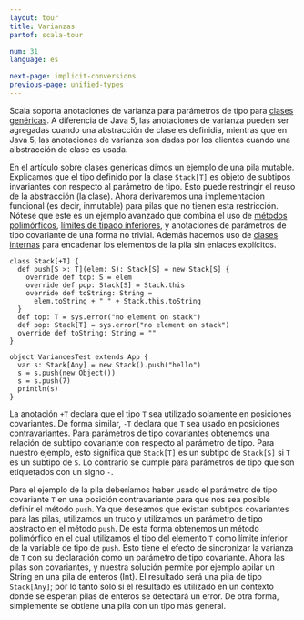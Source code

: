 ```yaml
---
layout: tour
title: Varianzas
partof: scala-tour

num: 31
language: es

next-page: implicit-conversions
previous-page: unified-types
---
```


Scala soporta anotaciones de varianza para parámetros de tipo para [clases genéricas](generic-classes.html). A diferencia de Java 5, las anotaciones de varianza pueden ser agregadas cuando una abstracción de clase es definidia, mientras que en Java 5, las anotaciones de varianza son dadas por los clientes cuando una albstracción de clase es usada.

En el artículo sobre clases genéricas dimos un ejemplo de una pila mutable. Explicamos que el tipo definido por la clase `Stack[T]` es objeto de subtipos invariantes con respecto al parámetro de tipo. Esto puede restringir el reuso de la abstracción (la clase). Ahora derivaremos una implementación funcional (es decir, inmutable) para pilas que no tienen esta restricción. Nótese que este es un ejemplo avanzado que combina el uso de [métodos polimórficos](polymorphic-methods.html), [límites de tipado inferiores](lower-type-bounds.html), y anotaciones de parámetros de tipo covariante de una forma no trivial. Además hacemos uso de [clases internas](inner-classes.html) para encadenar los elementos de la pila sin enlaces explícitos.

```tut
class Stack[+T] {
  def push[S >: T](elem: S): Stack[S] = new Stack[S] {
    override def top: S = elem
    override def pop: Stack[S] = Stack.this
    override def toString: String =
      elem.toString + " " + Stack.this.toString
  }
  def top: T = sys.error("no element on stack")
  def pop: Stack[T] = sys.error("no element on stack")
  override def toString: String = ""
}

object VariancesTest extends App {
  var s: Stack[Any] = new Stack().push("hello")
  s = s.push(new Object())
  s = s.push(7)
  println(s)
}
```

La anotación `+T` declara que el tipo `T` sea utilizado solamente en posiciones covariantes. De forma similar, `-T` declara que `T` sea usado en posiciones contravariantes. Para parámetros de tipo covariantes obtenemos una relación de subtipo covariante con respecto al parámetro de tipo. Para nuestro ejemplo, esto significa que `Stack[T]` es un subtipo de `Stack[S]` si `T` es un subtipo de `S`. Lo contrario se cumple para parámetros de tipo que son etiquetados con un signo `-`.

Para el ejemplo de la pila deberíamos haber usado el parámetro de tipo covariante `T` en una posición contravariante para que nos sea posible definir el método `push`. Ya que deseamos que existan subtipos covariantes para las pilas, utilizamos un truco y utilizamos un parámetro de tipo abstracto en el método `push`. De esta forma obtenemos un método polimórfico en el cual utilizamos el tipo del elemento `T` como límite inferior de la variable de tipo de `push`. Esto tiene el efecto de sincronizar la varianza de `T` con su declaración como un parámetro de tipo covariante. Ahora las pilas son covariantes, y nuestra solución permite por ejemplo apilar un String en una pila de enteros (Int). El resultado será una pila de tipo `Stack[Any]`; por lo tanto solo si el resultado es utilizado en un contexto donde se esperan pilas de enteros se detectará un error. De otra forma, simplemente se obtiene una pila con un tipo más general.
